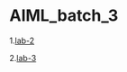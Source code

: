 # AIML_batch_3
1.[lab-2](https://github.com/anjali642004/AIML_batch_3/blob/main/assignment2.ipynb)

2.[lab-3](https://github.com/anjali642004/AIML_batch_3/blob/main/assignment3.ipynb)
